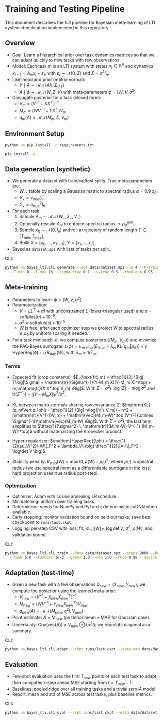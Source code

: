 # Training and Testing Pipeline

This document describes the full pipeline for Bayesian meta‑learning of LTI system identification implemented in this repository.

## Overview

- Goal: Learn a hierarchical prior over task dynamics matrices so that we can adapt quickly to new tasks with few observations.
- Model: Each task m is an LTI system with states $x_t \in \mathbb{R}^n$ and dynamics $x_{t+1} = A_m x_t + \varepsilon_t$, with $\varepsilon_t \sim \mathcal{N}(0, \Sigma)$ and $\Sigma = \sigma^2 I_n$.
- Likelihood and prior (matrix‑normal):
  - $Y \mid A \sim \mathcal{MN}(A X, \Sigma, I_T)$
  - $A \mid \phi \sim \mathcal{MN}(W, \Sigma, V)$ with meta‑parameters $\phi=(W,V,\sigma^2)$
- Conjugate posterior for a task (closed form):
  - $V_m = (V^{-1} + X X^\top)^{-1}$
  - $M_m = (W V^{-1} + Y X^\top) V_m$
  - $q_m(A) = \mathcal{MN}(M_m, \Sigma, V_m)$


## Environment Setup

```bash
python -m pip install -r requirements.txt

pip install -e .
```

## Data generation (synthetic)

- We generate a dataset with train/val/test splits. True meta‑parameters are:
  - $W_\star$: stable by scaling a Gaussian matrix to spectral radius $\alpha = 0.9\,\rho_0$.
  - $V_\star = v_{\text{true}} I_n$.
  - $\Sigma_\star = \sigma_{\text{true}}^2 I_n$.
- For each task:
  1) Sample $A_m \sim \mathcal{MN}(W_\star, \Sigma_\star, V_\star)$.
  2) Optionally rescale $A_m$ to enforce spectral radius $\le \rho_0^{\text{gen}}$.
  3) Sample $x_0 \sim \mathcal{N}(0, I_n)$ and roll a trajectory of random length $T \in [T_{\min}, T_{\max}]$.
  4) Build $X=[x_0,\dots,x_{T-1}]$, $Y=[x_1,\dots,x_T]$.
- Saved as `dataset.npz` with lists of tasks per split.

CLI:
```bash
python -m bayes_lti.cli generate --out data/dataset.npz --n 4 --M-train 200 --M-val 40 --M-test 40 \
  --T-min 8 --T-max 16 --sigma-true 0.1 --v-true 0.5 --rho0-gen 0.95 --seed 123
```

## Meta‑training

- Parameters to learn: $\phi=(W,V,\sigma^2)$.
- Parameterization:
  - $V = L L^\top + \alpha I$ with unconstrained $L$ (lower‑triangular used) and $\alpha=\mathrm{softplus}(a)+10^{-6}$.
  - $\sigma^2 = \mathrm{softplus}(s) + 10^{-5}$.
  - $W$ is free; after each optimizer step we project $W$ to spectral radius $\le \rho_0$ by uniform scaling if needed.
- For a task minibatch $\mathcal{B}$, we compute posteriors $\{(M_m, V_m)\}$ and minimize the PAC‑Bayes surrogate:
  $L(\phi) = \mathbb{E}_{m\in\mathcal{B}}\big[ E_{\text{fit},m} + \lambda_m \, \mathrm{KL}(q_m\Vert p_\phi) \big] + \gamma\,\mathrm{HyperReg}(\phi) + \eta\,R_{\text{stab}}(W)$,
  with $\lambda_m = 1/T_m$.

### Terms

- Expected fit (drop constants):
  $E_{\text{fit},m} = \tfrac{1}{2} \Big[ T\log|\Sigma| + \mathrm{tr}(\Sigma^{-1}(Y-M_m X)(Y-M_m X)^\top) + n\,\mathrm{tr}(X X^\top V_m) \Big]$.
  With $\Sigma=\sigma^2 I$: $\log|\Sigma|=n\log\sigma^2$ and $\mathrm{tr}(\Sigma^{-1}\cdot) = \|Y-M_m X\|_F^2/\sigma^2$.

- KL between matrix‑normals sharing row covariance $\Sigma$:
  $\mathrm{KL}(q_m\Vert p_\phi) = \tfrac{1}{2} \Big[ n\log(|V|/|V_m|) - n^2 + n\mathrm{tr}(V^{-1}V_m) + \mathrm{vec}(M_m-W)^\top (V^{-1}\otimes \Sigma^{-1})\mathrm{vec}(M_m-W) \Big]$.
  With $\Sigma=\sigma^2 I$, the last term simplifies to $\tfrac{1}{\sigma^2} \, \mathrm{tr}((M_m-W) V^{-1} (M_m-W)^\top)$ without materializing the Kronecker product.

- Hyper‑regularizer:
  $\mathrm{HyperReg}(\phi) = \tfrac{1}{2\tau_W^2}\|W\|_F^2 + \lambda_V\,\big( \tfrac{1}{2}\|V-I\|_F^2 - \log\det V \big)$.

- Stability penalty:
  $R_{\text{stab}}(W) = \max(0, \rho(W) - \rho_0)^2$,
  where $\rho(\cdot)$ is spectral radius (we use spectral norm as a differentiable surrogate in the loss; hard projection uses true radius post‑step).

### Optimization

- Optimizer: Adam with cosine annealing LR schedule.
- Minibatching: uniform over training tasks.
- Determinism: seeds for NumPy and PyTorch; deterministic cuDNN when available.
- Early stopping: monitor validation bound on held‑out tasks; save best checkpoint to `runs/last.ckpt`.
- Logging: per‑step CSV with loss, fit, KL, $\|W\|_F$, $\log\det V$, $\sigma^2$, $\rho(W)$, and validation bound.

CLI:
```bash
python -m bayes_lti.cli train --data data/dataset.npz --steps 2000 --batch 32 --lr 1e-3 \
  --tauW 5.0 --lambdaV 1e-2 --gamma 1.0 --eta 1.0 --rho0 0.98 --device cpu --seed 1
```

## Adaptation (test‑time)

- Given a new task with a few observations $D_{\text{new}}=(X_{\text{new}}, Y_{\text{new}})$, we compute the posterior using the learned meta‑prior:
  - $V_{\text{new}} = (V^{-1} + X_{\text{new}} X_{\text{new}}^\top)^{-1}$
  - $M_{\text{new}} = (W V^{-1} + Y_{\text{new}} X_{\text{new}}^\top) V_{\text{new}}$
  - $q_{\text{new}}(A) = \mathcal{MN}(M_{\text{new}}, \sigma^2 I, V_{\text{new}})$
- Point estimate: $\hat{A} = M_{\text{new}}$ (posterior mean = MAP for Gaussian case).
- Uncertainty: $\mathrm{Cov}(\mathrm{vec}(A)) = V_{\text{new}} \otimes (\sigma^2 I)$; we report its diagonal as a summary.

CLI:
```bash
python -m bayes_lti.cli adapt --ckpt runs/last.ckpt --data-new data/dataset.npz --task-index 0 --save outputs/new_task.json
```

## Evaluation

- Few‑shot evaluation uses the first $T_{\text{new}}$ points of each test task to adapt, then computes k‑step ahead MSE starting from $t=T_{\text{new}}-1$.
- Baselines: pooled ridge over all training tasks and a trivial zero‑$A$ model.
- Report: mean and std of MSE across test tasks, plus baseline metrics.

CLI:
```bash
python -m bayes_lti.cli eval --ckpt runs/last.ckpt --data data/dataset.npz --fewshot 5 --k-steps 5 --report outputs/report.json
```


